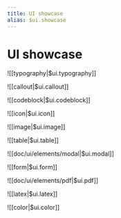 ```yaml
---
title: UI showcase
alias: $ui.showcase
---
```

# UI showcase
<!--
```dataview
table without id link(file.link, title) as ""
from "doc/ui" 
where file.link != [[doc/ui/index]] 
and file.link != [[doc/ui/dirrc]]
sort alias desc
```
-->

![[typography|$ui.typography]]




![[callout|$ui.callout]]



![[codeblock|$ui.codeblock]]



![[icon|$ui.icon]]



![[image|$ui.image]]



![[table|$ui.table]]



![[doc/ui/elements/modal|$ui.modal]]



![[form|$ui.form]]



![[doc/ui/elements/pdf|$ui.pdf]]



![[latex|$ui.latex]]



![[color|$ui.color]]



